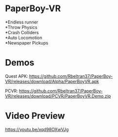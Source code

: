 # PaperBoy-VR
*Endless runner  
*Throw Physics  
*Crash Colliders  
*Auto Locomotion  
*Newspaper Pickups  

# Demos
Quest APK: https://github.com/Rbeltran37/PaperBoy-VR/releases/download/Alpha/PaperBoyVR.apk

PCVR: https://github.com/Rbeltran37/PaperBoy-VR/releases/download/PCVR/PaperBoyVR.Demo.zip

# Video Preview  
https://youtu.be/xqd98OXwVJg
